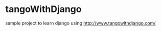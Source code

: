 tangoWithDjango
===============

sample project to learn django using http://www.tangowithdjango.com/
